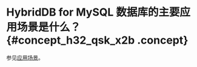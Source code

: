 # HybridDB for MySQL 数据库的主要应用场景是什么？ {#concept_h32_qsk_x2b .concept}

参见[应用场景](../../../../../cn.zh-CN/产品简介/应用场景.md#)。

